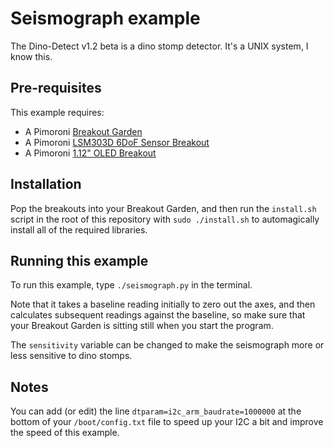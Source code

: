 # Seismograph example

The Dino-Detect v1.2 beta is a dino stomp detector. It's a
UNIX system, I know this.

## Pre-requisites

This example requires:

- A Pimoroni [Breakout Garden](https://shop.pimoroni.com/products/breakout-garden-hat)
- A Pimoroni [LSM303D 6DoF Sensor Breakout](https://shop.pimoroni.com/products/lsm303d-6dof-motion-sensor-breakout)
- A Pimoroni [1.12" OLED Breakout](https://shop.pimoroni.com/products/1-12-oled-breakout)

## Installation

Pop the breakouts into your Breakout Garden, and then run the `install.sh`
script in the root of this repository with `sudo ./install.sh` to automagically
install all of the required libraries.

## Running this example

To run this example, type `./seismograph.py` in the terminal.

Note that it takes a baseline reading initially to zero out the axes,
and then calculates subsequent readings against the baseline, so make
sure that your Breakout Garden is sitting still when you start the
program.

The `sensitivity` variable can be changed to make the seismograph more or
less sensitive to dino stomps.

## Notes

You can add (or edit) the line `dtparam=i2c_arm_baudrate=1000000` at the bottom 
of your `/boot/config.txt` file to speed up your I2C a bit and improve the speed 
of this example.

